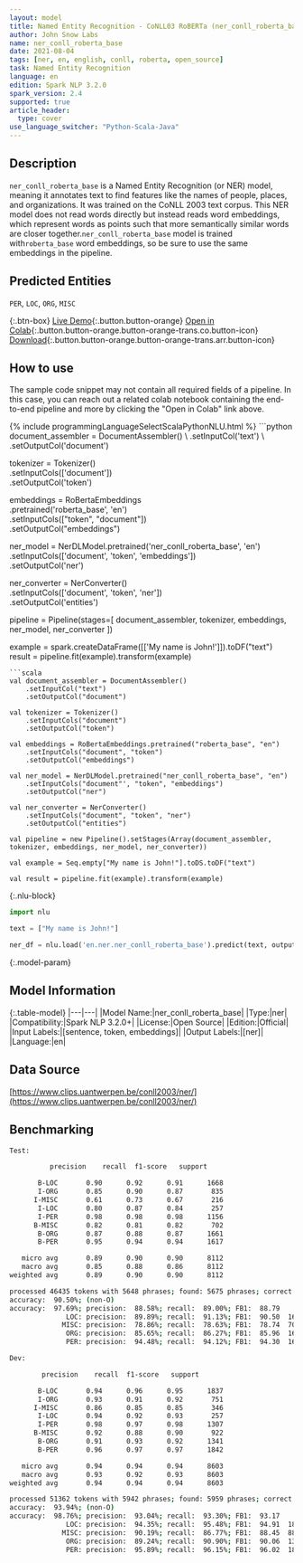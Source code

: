 ```yaml
---
layout: model
title: Named Entity Recognition - CoNLL03 RoBERTa (ner_conll_roberta_base)
author: John Snow Labs
name: ner_conll_roberta_base
date: 2021-08-04
tags: [ner, en, english, conll, roberta, open_source]
task: Named Entity Recognition
language: en
edition: Spark NLP 3.2.0
spark_version: 2.4
supported: true
article_header:
  type: cover
use_language_switcher: "Python-Scala-Java"
---
```


## Description

`ner_conll_roberta_base` is a Named Entity Recognition (or NER) model, meaning it annotates text to find features like the names of people, places, and organizations. It was trained on the CoNLL 2003 text corpus. This NER model does not read words directly but instead reads word embeddings, which represent words as points such that more semantically similar words are closer together.`ner_conll_roberta_base` model is trained with`roberta_base` word embeddings, so be sure to use the same embeddings in the pipeline.

## Predicted Entities

`PER`, `LOC`, `ORG`, `MISC`

{:.btn-box}
[Live Demo](https://demo.johnsnowlabs.com/public/NER_EN){:.button.button-orange}
[Open in Colab](https://colab.research.google.com/github/JohnSnowLabs/spark-nlp-workshop/blob/master/tutorials/streamlit_notebooks/NER_EN.ipynb){:.button.button-orange.button-orange-trans.co.button-icon}
[Download](https://s3.amazonaws.com/auxdata.johnsnowlabs.com/public/models/ner_conll_roberta_base_en_3.2.0_2.4_1628080425702.zip){:.button.button-orange.button-orange-trans.arr.button-icon}

## How to use

The sample code snippet may not contain all required fields of a pipeline. In this case, you can reach out a related colab notebook containing the end-to-end pipeline and more by clicking the "Open in Colab" link above.




<div class="tabs-box" markdown="1">
{% include programmingLanguageSelectScalaPythonNLU.html %}
```python
document_assembler = DocumentAssembler() \
    .setInputCol('text') \
    .setOutputCol('document')

tokenizer = Tokenizer() \
    .setInputCols(['document']) \
    .setOutputCol('token')

embeddings = RoBertaEmbeddings\
      .pretrained('roberta_base', 'en')\
      .setInputCols(["token", "document"])\
      .setOutputCol("embeddings")

ner_model = NerDLModel.pretrained('ner_conll_roberta_base', 'en') \
    .setInputCols(['document', 'token', 'embeddings']) \
    .setOutputCol('ner')

ner_converter = NerConverter() \
    .setInputCols(['document', 'token', 'ner']) \
    .setOutputCol('entities')

pipeline = Pipeline(stages=[
    document_assembler, 
    tokenizer,
    embeddings,
    ner_model,
    ner_converter
])

example = spark.createDataFrame([['My name is John!']]).toDF("text")
result = pipeline.fit(example).transform(example)
```
```scala
val document_assembler = DocumentAssembler() 
    .setInputCol("text") 
    .setOutputCol("document")

val tokenizer = Tokenizer() 
    .setInputCols("document") 
    .setOutputCol("token")

val embeddings = RoBertaEmbeddings.pretrained("roberta_base", "en")
    .setInputCols("document", "token") 
    .setOutputCol("embeddings")

val ner_model = NerDLModel.pretrained("ner_conll_roberta_base", "en") 
    .setInputCols("document"', "token", "embeddings") 
    .setOutputCol("ner")

val ner_converter = NerConverter() 
    .setInputCols("document", "token", "ner") 
    .setOutputCol("entities")

val pipeline = new Pipeline().setStages(Array(document_assembler, tokenizer, embeddings, ner_model, ner_converter))

val example = Seq.empty["My name is John!"].toDS.toDF("text")

val result = pipeline.fit(example).transform(example)
```

{:.nlu-block}
```python
import nlu

text = ["My name is John!"]

ner_df = nlu.load('en.ner.ner_conll_roberta_base').predict(text, output_level='token')
```
</div>

{:.model-param}
## Model Information

{:.table-model}
|---|---|
|Model Name:|ner_conll_roberta_base|
|Type:|ner|
|Compatibility:|Spark NLP 3.2.0+|
|License:|Open Source|
|Edition:|Official|
|Input Labels:|[sentence, token, embeddings]|
|Output Labels:|[ner]|
|Language:|en|

## Data Source

[https://www.clips.uantwerpen.be/conll2003/ner/](https://www.clips.uantwerpen.be/conll2003/ner/)

## Benchmarking

```bash
Test:

          precision    recall  f1-score   support

       B-LOC       0.90      0.92      0.91      1668
       I-ORG       0.85      0.90      0.87       835
      I-MISC       0.61      0.73      0.67       216
       I-LOC       0.80      0.87      0.84       257
       I-PER       0.98      0.98      0.98      1156
      B-MISC       0.82      0.81      0.82       702
       B-ORG       0.87      0.88      0.87      1661
       B-PER       0.95      0.94      0.94      1617

   micro avg       0.89      0.90      0.90      8112
   macro avg       0.85      0.88      0.86      8112
weighted avg       0.89      0.90      0.90      8112

processed 46435 tokens with 5648 phrases; found: 5675 phrases; correct: 5027.
accuracy:  90.50%; (non-O)
accuracy:  97.69%; precision:  88.58%; recall:  89.00%; FB1:  88.79
              LOC: precision:  89.89%; recall:  91.13%; FB1:  90.50  1691
             MISC: precision:  78.86%; recall:  78.63%; FB1:  78.74  700
              ORG: precision:  85.65%; recall:  86.27%; FB1:  85.96  1673
              PER: precision:  94.48%; recall:  94.12%; FB1:  94.30  1611

Dev:

        precision    recall  f1-score   support

       B-LOC       0.94      0.96      0.95      1837
       I-ORG       0.93      0.91      0.92       751
      I-MISC       0.86      0.85      0.85       346
       I-LOC       0.94      0.92      0.93       257
       I-PER       0.98      0.97      0.98      1307
      B-MISC       0.92      0.88      0.90       922
       B-ORG       0.91      0.93      0.92      1341
       B-PER       0.96      0.97      0.97      1842

   micro avg       0.94      0.94      0.94      8603
   macro avg       0.93      0.92      0.93      8603
weighted avg       0.94      0.94      0.94      8603

processed 51362 tokens with 5942 phrases; found: 5959 phrases; correct: 5544.
accuracy:  93.94%; (non-O)
accuracy:  98.76%; precision:  93.04%; recall:  93.30%; FB1:  93.17
              LOC: precision:  94.35%; recall:  95.48%; FB1:  94.91  1859
             MISC: precision:  90.19%; recall:  86.77%; FB1:  88.45  887
              ORG: precision:  89.24%; recall:  90.90%; FB1:  90.06  1366
              PER: precision:  95.89%; recall:  96.15%; FB1:  96.02  1847
```